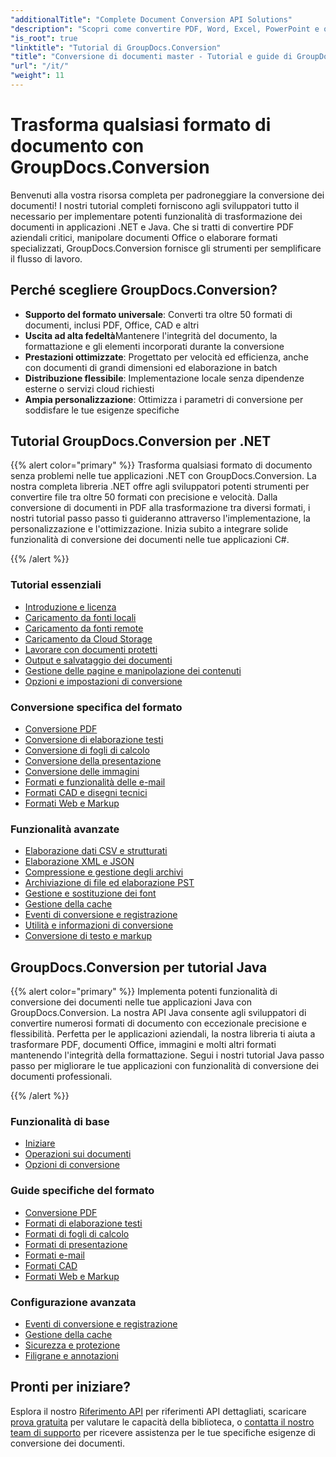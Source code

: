 ```yaml
---
"additionalTitle": "Complete Document Conversion API Solutions"
"description": "Scopri come convertire PDF, Word, Excel, PowerPoint e oltre 50 formati con i nostri tutorial passo passo. Implementa una conversione dei documenti impeccabile nelle tue applicazioni."
"is_root": true
"linktitle": "Tutorial di GroupDocs.Conversion"
"title": "Conversione di documenti master - Tutorial e guide di GroupDocs.Conversion"
"url": "/it/"
"weight": 11
---
```


# Trasforma qualsiasi formato di documento con GroupDocs.Conversion

Benvenuti alla vostra risorsa completa per padroneggiare la conversione dei documenti! I nostri tutorial completi forniscono agli sviluppatori tutto il necessario per implementare potenti funzionalità di trasformazione dei documenti in applicazioni .NET e Java. Che si tratti di convertire PDF aziendali critici, manipolare documenti Office o elaborare formati specializzati, GroupDocs.Conversion fornisce gli strumenti per semplificare il flusso di lavoro.

## Perché scegliere GroupDocs.Conversion?

- **Supporto del formato universale**: Converti tra oltre 50 formati di documenti, inclusi PDF, Office, CAD e altri
- **Uscita ad alta fedeltà**Mantenere l'integrità del documento, la formattazione e gli elementi incorporati durante la conversione
- **Prestazioni ottimizzate**: Progettato per velocità ed efficienza, anche con documenti di grandi dimensioni ed elaborazione in batch
- **Distribuzione flessibile**: Implementazione locale senza dipendenze esterne o servizi cloud richiesti
- **Ampia personalizzazione**: Ottimizza i parametri di conversione per soddisfare le tue esigenze specifiche

## Tutorial GroupDocs.Conversion per .NET

{{% alert color="primary" %}}
Trasforma qualsiasi formato di documento senza problemi nelle tue applicazioni .NET con GroupDocs.Conversion. La nostra completa libreria .NET offre agli sviluppatori potenti strumenti per convertire file tra oltre 50 formati con precisione e velocità. Dalla conversione di documenti in PDF alla trasformazione tra diversi formati, i nostri tutorial passo passo ti guideranno attraverso l'implementazione, la personalizzazione e l'ottimizzazione. Inizia subito a integrare solide funzionalità di conversione dei documenti nelle tue applicazioni C#.

{{% /alert %}}

### Tutorial essenziali

- [Introduzione e licenza](./net/getting-started-licensing/)
- [Caricamento da fonti locali](./net/loading-from-local-sources/)
- [Caricamento da fonti remote](./net/loading-from-remote-sources/)
- [Caricamento da Cloud Storage](./net/loading-from-cloud-storage/)
- [Lavorare con documenti protetti](./net/working-with-secure-documents/)
- [Output e salvataggio dei documenti](./net/document-output-saving/)
- [Gestione delle pagine e manipolazione dei contenuti](./net/page-management-content-manipulation/)
- [Opzioni e impostazioni di conversione](./net/conversion-options-settings/)

### Conversione specifica del formato

- [Conversione PDF](./net/pdf-conversion/)
- [Conversione di elaborazione testi](./net/word-processing-conversion/)
- [Conversione di fogli di calcolo](./net/spreadsheet-conversion/)
- [Conversione della presentazione](./net/presentation-conversion/)
- [Conversione delle immagini](./net/image-conversion/)
- [Formati e funzionalità delle e-mail](./net/email-formats-features/)
- [Formati CAD e disegni tecnici](./net/cad-technical-drawing-formats/)
- [Formati Web e Markup](./net/web-markup-formats/)

### Funzionalità avanzate

- [Elaborazione dati CSV e strutturati](./net/csv-structured-data-processing/)
- [Elaborazione XML e JSON](./net/xml-json-processing/)
- [Compressione e gestione degli archivi](./net/compression-archive-handling/)
- [Archiviazione di file ed elaborazione PST](./net/storage-files-pst-processing/)
- [Gestione e sostituzione dei font](./net/font-handling-substitution/)
- [Gestione della cache](./net/cache-management/)
- [Eventi di conversione e registrazione](./net/conversion-events-logging/)
- [Utilità e informazioni di conversione](./net/conversion-utilities-information/)
- [Conversione di testo e markup](./net/text-markup-conversion/)

## GroupDocs.Conversion per tutorial Java

{{% alert color="primary" %}}
Implementa potenti funzionalità di conversione dei documenti nelle tue applicazioni Java con GroupDocs.Conversion. La nostra API Java consente agli sviluppatori di convertire numerosi formati di documento con eccezionale precisione e flessibilità. Perfetta per le applicazioni aziendali, la nostra libreria ti aiuta a trasformare PDF, documenti Office, immagini e molti altri formati mantenendo l'integrità della formattazione. Segui i nostri tutorial Java passo passo per migliorare le tue applicazioni con funzionalità di conversione dei documenti professionali.

{{% /alert %}}

### Funzionalità di base

- [Iniziare](./java/getting-started/)
- [Operazioni sui documenti](./java/document-operations/)
- [Opzioni di conversione](./java/conversion-options/)

### Guide specifiche del formato

- [Conversione PDF](./java/pdf-conversion/)
- [Formati di elaborazione testi](./java/word-processing-formats/)
- [Formati di fogli di calcolo](./java/spreadsheet-formats/)
- [Formati di presentazione](./java/presentation-formats/)
- [Formati e-mail](./java/email-formats/)
- [Formati CAD](./java/cad-formats/)
- [Formati Web e Markup](./java/web-markup-formats/)

### Configurazione avanzata

- [Eventi di conversione e registrazione](./java/conversion-events-logging/)
- [Gestione della cache](./java/cache-management/)
- [Sicurezza e protezione](./java/security-protection/)
- [Filigrane e annotazioni](./java/watermarks-annotations/)

## Pronti per iniziare?

Esplora il nostro [Riferimento API](https://reference.groupdocs.com/) per riferimenti API dettagliati, scaricare [prova gratuita](https://releases.groupdocs.com/) per valutare le capacità della biblioteca, o [contatta il nostro team di supporto](https://forum.groupdocs.com/) per ricevere assistenza per le tue specifiche esigenze di conversione dei documenti.
